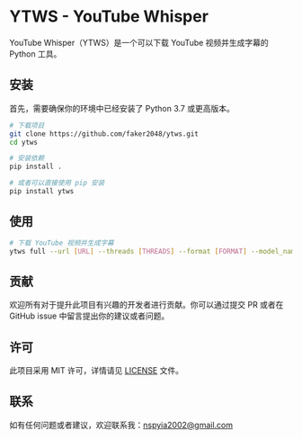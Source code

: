 # YTWS - YouTube Whisper

YouTube Whisper（YTWS）是一个可以下载 YouTube 视频并生成字幕的 Python 工具。

## 安装

首先，需要确保你的环境中已经安装了 Python 3.7 或更高版本。

```bash
# 下载项目
git clone https://github.com/faker2048/ytws.git
cd ytws

# 安装依赖
pip install .

# 或者可以直接使用 pip 安装
pip install ytws
```

## 使用

```bash
# 下载 YouTube 视频并生成字幕
ytws full --url [URL] --threads [THREADS] --format [FORMAT] --model_name [MODEL_NAME] --model_root [MODEL_ROOT]
```

## 贡献

欢迎所有对于提升此项目有兴趣的开发者进行贡献。你可以通过提交 PR 或者在 GitHub issue 中留言提出你的建议或者问题。

## 许可

此项目采用 MIT 许可，详情请见 [LICENSE](LICENSE) 文件。

## 联系

如有任何问题或者建议，欢迎联系我：nspyia2002@gmail.com
